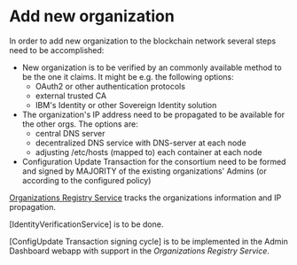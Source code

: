 # Add new organization 

In order to add new organization to the blockchain network several steps 
need to be accomplished:

- New organization is to be verified by an commonly available method to be the one it claims. 
It might be e.g. the following options:
    - OAuth2 or other authentication protocols
    - external trusted CA   
    - IBM's Identity or other Sovereign Identity solution  
- The organization's IP address need to be propagated to be available for the other orgs. 
The options are:
    - central DNS server
    - decentralized DNS service with DNS-server at each node
    - adjusting /etc/hosts (mapped to) each container at each node
- Configuration Update Transaction for the consortium need to be formed and signed 
by MAJORITY of the existing organizations' Admins (or according to the configured policy)               

[Organizations Registry Service](OrgsRegistryService/OrgsRegistryService.md) 
tracks the organizations information and IP propagation.

[IdentityVerificationService] is to be done.   

[ConfigUpdate Transaction signing cycle] is to be implemented in the Admin Dashboard webapp 
with support in the _Organizations Registry Service_.       